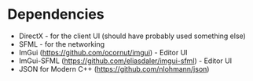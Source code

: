 # Dependencies
* DirectX - for the client UI (should have probably used something else)
* SFML - for the networking
* ImGui (https://github.com/ocornut/imgui) - Editor UI
* ImGui-SFML (https://github.com/eliasdaler/imgui-sfml) - Editor UI
* JSON for Modern C++ (https://github.com/nlohmann/json)
